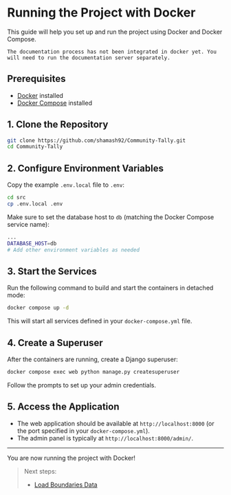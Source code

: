 # Running the Project with Docker

This guide will help you set up and run the project using Docker and Docker Compose.

```{important}
The documentation process has not been integrated in docker yet. You will need to run the documentation server separately.
```

## Prerequisites

- [Docker](https://docs.docker.com/get-docker/) installed
- [Docker Compose](https://docs.docker.com/compose/install/) installed

## 1. Clone the Repository

```bash
git clone https://github.com/shamash92/Community-Tally.git
cd Community-Tally
```

## 2. Configure Environment Variables

Copy the example `.env.local` file to `.env`:

```bash
cd src
cp .env.local .env
```

Make sure to set the database host to `db` (matching the Docker Compose service name):

```bash
...
DATABASE_HOST=db
# Add other environment variables as needed
```

## 3. Start the Services

Run the following command to build and start the containers in detached mode:

```bash
docker compose up -d
```

This will start all services defined in your `docker-compose.yml` file.

## 4. Create a Superuser

After the containers are running, create a Django superuser:

```bash
docker compose exec web python manage.py createsuperuser
```

Follow the prompts to set up your admin credentials.

## 5. Access the Application

- The web application should be available at `http://localhost:8000` (or the port specified in your `docker-compose.yml`).
- The admin panel is typically at `http://localhost:8000/admin/`.

---

You are now running the project with Docker!

> Next steps:
>
> - [Load Boundaries Data](../how-to-guides/load_boundaries_data.md)
